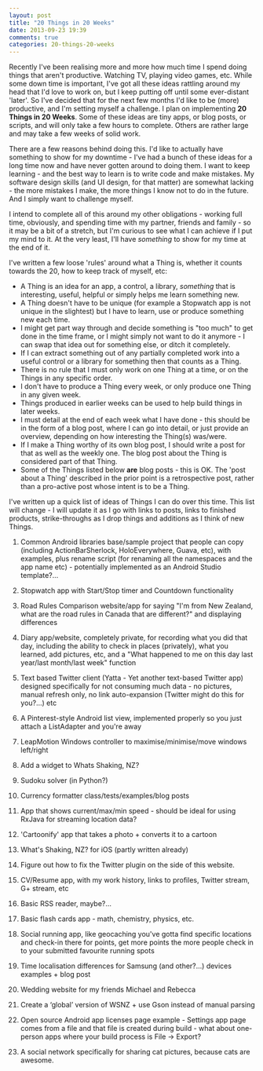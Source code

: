 ```yaml
---
layout: post
title: "20 Things in 20 Weeks"
date: 2013-09-23 19:39
comments: true
categories: 20-things-20-weeks
---
```


Recently I've been realising more and more how much time I spend doing things that aren't productive. Watching TV, playing video games, etc. While some down time is important, I've got all these ideas rattling around my head that I'd love to work on, but I keep putting off until some ever-distant 'later'. So I've decided that for the next few months I'd like to be (more) productive, and I'm setting myself a challenge. I plan on implementing **20 Things in 20 Weeks**. Some of these ideas are tiny apps, or blog posts, or scripts, and will only take a few hours to complete. Others are rather large and may take a few weeks of solid work.

<!-- more -->

There are a few reasons behind doing this. I'd like to actually have something to show for my downtime - I've had a bunch of these ideas for a long time now and have never gotten around to doing them. I want to keep learning - and the best way to learn is to write code and make mistakes. My software design skills (and UI design, for that matter) are somewhat lacking - the more mistakes I make, the more things I know not to do in the future. And I simply want to challenge myself.

I intend to complete all of this around my other obligations - working full time, obviously, and spending time with my partner, friends and family - so it may be a bit of a stretch, but I'm curious to see what I can achieve if I put my mind to it. At the very least, I'll have _something_ to show for my time at the end of it.

I've written a few loose 'rules' around what a Thing is, whether it counts towards the 20, how to keep track of myself, etc:

- A Thing is an idea for an app, a control, a library, _something_ that is interesting, useful, helpful or simply helps me learn something new.
- A Thing doesn't have to be unique (for example a Stopwatch app is not unique in the slightest) but I have to learn, use or produce something new each time.
- I might get part way through and decide something is "too much" to get done in the time frame, or I might simply not want to do it anymore - I can swap that idea out for something else, or ditch it completely. 
- If I can extract something out of any partially completed work into a useful control or a library for something then that counts as a Thing.
- There is no rule that I must only work on one Thing at a time, or on the Things in any specific order. 
- I don't have to produce a Thing every week, or only produce one Thing in any given week. 
- Things produced in earlier weeks can be used to help build things in later weeks. 
- I must detail at the end of each week what I have done - this should be in the form of a blog post, where I can go into detail, or just provide an overview, depending on how interesting the Thing(s) was/were. 
- If I make a Thing worthy of its own blog post, I should write a post for that as well as the weekly one. The blog post about the Thing is considered part of that Thing. 
- Some of the Things listed below __are__ blog posts - this is OK. The 'post about a Thing' described in the prior point is a retrospective post, rather than a pro-active post whose intent is to be a Thing.

I've written up a quick list of ideas of Things I can do over this time. This list will change - I will update it as I go with links to posts, links to finished products, strike-throughs as I drop things and additions as I think of new Things.

1. Common Android libraries base/sample project that people can copy (including ActionBarSherlock, HoloEverywhere, Guava, etc), with examples, plus rename script (for renaming all the namespaces and the app name etc) - potentially implemented as an Android Studio template?…

2. Stopwatch app with Start/Stop timer and Countdown functionality

3. Road Rules Comparison website/app for saying "I'm from New Zealand, what are the road rules in Canada that are different?" and displaying differences

4. Diary app/website, completely private, for recording what you did that day, including the ability to check in places (privately), what you learned, add pictures, etc, and a "What happened to me on this day last year/last month/last week" function

5. Text based Twitter client (Yatta - Yet another text-based Twitter app) designed specifically for not consuming much data - no pictures, manual refresh only, no link auto-expansion (Twitter might do this for you?…) etc

6. A Pinterest-style Android list view, implemented properly so you just attach a ListAdapter and you're away

7. LeapMotion Windows controller to maximise/minimise/move windows left/right

8. Add a widget to Whats Shaking, NZ?

9. Sudoku solver (in Python?)
 
10. Currency formatter class/tests/examples/blog posts

11. App that shows current/max/min speed - should be ideal for using RxJava for streaming location data?

12. 'Cartoonify' app that takes a photo + converts it to a cartoon

13. What's Shaking, NZ? for iOS (partly written already)

14. Figure out how to fix the Twitter plugin on the side of this website.

15. CV/Resume app, with my work history, links to profiles, Twitter stream, G+ stream, etc

16. Basic RSS reader, maybe?…

17. Basic flash cards app - math, chemistry, physics, etc.

18. Social running app, like geocaching you've gotta find specific locations and check-in there for points, get more points the more people check in to your submitted favourite running spots

19. Time localisation differences for Samsung (and other?…) devices examples + blog post

20. Wedding website for my friends Michael and Rebecca

21. Create a ‘global’ version of WSNZ + use Gson instead of manual parsing

22. Open source Android app licenses page example - Settings app page comes from a file and that file is created during build - what about one-person apps where your build process is File -> Export?

23. A social network specifically for sharing cat pictures, because cats are awesome.

